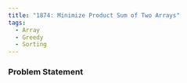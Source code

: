 ```yaml
---
title: "1874: Minimize Product Sum of Two Arrays"
tags:
  - Array
  - Greedy
  - Sorting
---
```

### Problem Statement

